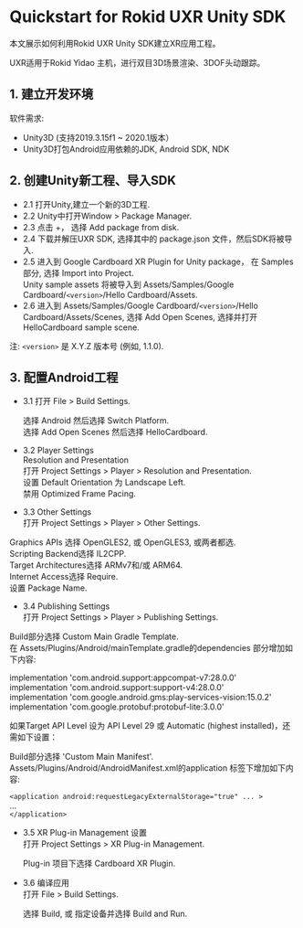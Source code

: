 # Quickstart for Rokid UXR Unity SDK

本文展示如何利用Rokid UXR Unity SDK建立XR应用工程。

UXR适用于Rokid Yidao 主机，进行双目3D场景渲染、3DOF头动跟踪。



## 1. 建立开发环境
 软件需求:  
  * Unity3D (支持2019.3.15f1 ~ 2020.1版本）
  * Unity3D打包Android应用依赖的JDK, Android SDK, NDK


## 2. 创建Unity新工程、导入SDK

* 2.1 打开Unity,建立一个新的3D工程.
* 2.2 Unity中打开Window > Package Manager.
* 2.3 点击 +， 选择 Add package from disk.
* 2.4 下载并解压UXR SDK, 选择其中的 package.json 文件，然后SDK将被导入.
* 2.5 进入到 Google Cardboard XR Plugin for Unity package， 在 Samples 部分, 选择 Import into Project.  
   Unity sample assets 将被导入到 Assets/Samples/Google Cardboard/`<version>`/Hello Cardboard/Assets.
* 2.6 进入到 Assets/Samples/Google Cardboard/`<version>`/Hello Cardboard/Assets/Scenes, 选择 Add Open Scenes, 选择并打开 HelloCardboard sample scene.

注: `<version>` 是 X.Y.Z 版本号 (例如, 1.1.0).

## 3. 配置Android工程

* 3.1 打开 File > Build Settings.

  选择 Android 然后选择 Switch Platform.  
  选择 Add Open Scenes 然后选择 HelloCardboard.

* 3.2 Player Settings  
Resolution and Presentation  
打开 Project Settings > Player > Resolution and Presentation.  
设置 Default Orientation 为 Landscape Left.  
禁用 Optimized Frame Pacing.

* 3.3 Other Settings  
打开 Project Settings > Player > Other Settings.  

Graphics APIs 选择 OpenGLES2, 或 OpenGLES3, 或两者都选.  
Scripting Backend选择 IL2CPP.  
Target Architectures选择 ARMv7和/或 ARM64.  
Internet Access选择 Require.  
设置 Package Name.  


* 3.4 Publishing Settings  
打开 Project Settings > Player > Publishing Settings.

Build部分选择 Custom Main Gradle Template.  
在 Assets/Plugins/Android/mainTemplate.gradle的dependencies 部分增加如下内容:

  implementation 'com.android.support:appcompat-v7:28.0.0'  
  implementation 'com.android.support:support-v4:28.0.0'  
  implementation 'com.google.android.gms:play-services-vision:15.0.2'  
  implementation 'com.google.protobuf:protobuf-lite:3.0.0'  


如果Target API Level 设为 API Level 29 或 Automatic (highest installed)，还需如下设置：

Build部分选择 'Custom Main Manifest'.  
 Assets/Plugins/Android/AndroidManifest.xml的application 标签下增加如下内容:

  `<application android:requestLegacyExternalStorage="true" ... >`  
    ...  
  `</application>`

* 3.5 XR Plug-in Management 设置  
打开 Project Settings > XR Plug-in Management.

  Plug-in 项目下选择 Cardboard XR Plugin.

* 3.6 编译应用  
打开 File > Build Settings.

  选择 Build, 或 指定设备并选择 Build and Run.

